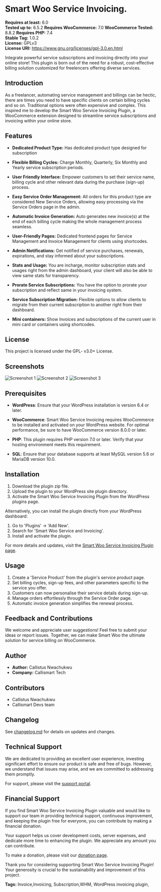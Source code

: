 # Smart Woo Service Invoicing. 

**Requires at least:** 6.0  
**Tested up to:** 6.5.2
**Requires WooCommerce:** 7.0
**WooCommerce Tested:** 8.8.2
**Requires PHP:** 7.4  
**Stable Tag:** 1.0.2  
**License:** GPLv3  
**License URI:** https://www.gnu.org/licenses/gpl-3.0.en.html  
 

Integrate powerful service subscriptions and invoicing directly into your online store! This plugin is born out of the need for a robust, cost-effective billing solution customized for freelencers offering diverse services.

## Introduction

As a freelancer, automating service management and billings can be hectic, there are times you need to have specific clients on certain billing cycles and so on. Traditional options were often expensive and complex. This inspired me to develop the Smart Woo Service Invoicing Plugin, a WooCommerce extension designed to streamline service subscriptions and invoicing within your online store.

## Features

- **Dedicated Product Type:** Has dedicated product type designed for subscription

- **Flexible Billing Cycles:** Charge Monthly, Quarterly, Six Monthly and Yearly service subscription periods.

- **User Friendly Interface:** Empower customers to set their service name, billing cycle and other relevant data during the purchase (sign-up) process.

- **Easy Service Order Management:** All orders for this product type are considered New Service Orders, allowing easy processing via the Service Orders page in the admin.

- **Automatic Invoice Generation:** Auto generates new invoice(s) at the end of each billing cycle making the whole management process seamless.

- **User-Friendly Pages:** Dedicated frontend pages for Service Management and Invoice Management for clients using shortcodes.

- **Admin Notifications:** Get notified of service purchases, renewals, expirations, and stay informed about your subscriptions.

- **Stats and Usage:** You are incharge, monitor subscription stats and usages right from the admin dashboard, your client will also be able to view same stats for transparency.

- **Prorate Service Subscriptions:** You have the option to prorate your subscription and reflect same in your invoicing system.
- **Service Subscription Migration:** Flexible options to allow clients to migrate from their current subscription to another right from their dashboard.

- **Mini containers:** Show Invoices and subscriptions of the current user in mini card or containers using shortcodes.

## License

This project is licensed under the GPL- v3.0+ License.

## Screenshots

![Screenshot 1](assets/image/smart-woo-img.png)
![Screenshot 2](assets/image/service-page.png)
![Screenshot 3](assets/image/invoice-sample.png)

## Prerequisites

- **WordPress**: Ensure that your WordPress installation is version 6.4 or later.

- **WooCommerce**: Smart Woo Service Invoicing requires WooCommerce to be installed and activated on your WordPress website. For optimal performance, be sure to have WooCommerce version 8.0.0 or later.

- **PHP**: This plugin requires PHP version 7.0 or later. Verify that your hosting environment meets this requirement.

- **SQL**: Ensure that your database supports at least MySQL version 5.6 or MariaDB version 10.0.

## Installation

1. Download the plugin zip file.
2. Upload the plugin to your WordPress site plugin directory.
3. Activate the Smart Woo Service Invoicing Plugin from the WordPress plugins page.

Alternatively, you can install the plugin directly from your WordPress dashboard:
1. Go to 'Plugins' -> 'Add New'.
2. Search for 'Smart Woo Service and Invoicing'.
3. Install and activate the plugin.

For more details and updates, visit the [Smart Woo Service Invoicing Plugin page](https://callismart.com.ng/smart-woo).


## Usage

1. Create a 'Service Product' from the plugin's service product page.
2. Set billing cycles, sign-up fees, and other parameters specific to the service you offer.
3. Customers can now personalise their service details during sign-up.
4. Manage orders effortlessly through the Service Order page.
5. Automatic invoice generation simplifies the renewal process.

## Feedback and Contributions

We welcome and appreciate user suggestions! Feel free to submit your ideas or report issues. Together, we can make Smart Woo the ultimate solution for service billing on WooCommerce.

## Author

- **Author:** Callistus Nwachukwu
- **Company:** Callismart Tech

## Contributors

- Callistus Nwachukwu
- Callismart Devs team

## Changelog

See [changelog.md](changelog.md) for details on updates and changes.

## Technical Support

We are dedicated to providing an excellent user experience, investing significant effort to ensure our product is safe and free of bugs. However, we understand that issues may arise, and we are committed to addressing them promptly.

For support, please visit the [support portal](https://callismart.com.ng/support-portal).


## Financial Support

If you find Smart Woo Service Invoicing Plugin valuable and would like to support our team in providing technical support, continuous improvement, and keeping the plugin free for everyone, you can contribute by making a financial donation.

Your support helps us cover development costs, server expenses, and dedicate more time to enhancing the plugin. We appreciate any amount you can contribute.

To make a donation, please visit our [donation page](https://paystack.com/pay/support-smart-woo-dev).

Thank you for considering supporting Smart Woo Service Invoicing Plugin! Your generosity is crucial to the sustainability and improvement of this project.

**Tags:** Invoice,Invoicing, Subscription,WHM, WordPress invoicing plugin,